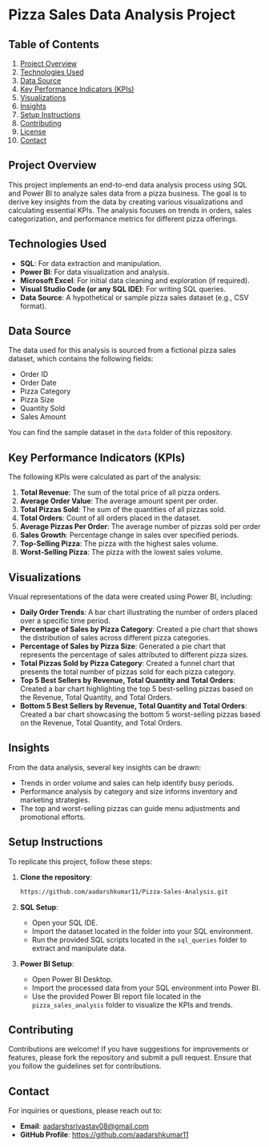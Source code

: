 # Pizza Sales Data Analysis Project

## Table of Contents
1. [Project Overview](#project-overview)
2. [Technologies Used](#technologies-used)
3. [Data Source](#data-source)
4. [Key Performance Indicators (KPIs)](#key-performance-indicators-kpis)
5. [Visualizations](#visualizations)
6. [Insights](#insights)
7. [Setup Instructions](#setup-instructions)
8. [Contributing](#contributing)
9. [License](#license)
10. [Contact](#contact)

## Project Overview
This project implements an end-to-end data analysis process using SQL and Power BI to analyze sales data from a pizza business. The goal is to derive key insights from the data by creating various visualizations and calculating essential KPIs. The analysis focuses on trends in orders, sales categorization, and performance metrics for different pizza offerings.

## Technologies Used
- **SQL**: For data extraction and manipulation.
- **Power BI**: For data visualization and analysis.
- **Microsoft Excel**: For initial data cleaning and exploration (if required).
- **Visual Studio Code (or any SQL IDE)**: For writing SQL queries.
- **Data Source**: A hypothetical or sample pizza sales dataset (e.g., CSV format).

## Data Source
The data used for this analysis is sourced from a fictional pizza sales dataset, which contains the following fields:
- Order ID
- Order Date
- Pizza Category
- Pizza Size
- Quantity Sold
- Sales Amount

You can find the sample dataset in the `data` folder of this repository.

## Key Performance Indicators (KPIs)
The following KPIs were calculated as part of the analysis:
1. **Total Revenue**: The sum of the total price of all pizza orders.
2. **Average Order Value**: The average amount spent per order.
3. **Total Pizzas Sold**: The sum of the quantities of all pizzas sold.
4. **Total Orders**: Count of all orders placed in the dataset.
5. **Average Pizzas Per Order**: The average number of pizzas sold per order
6. **Sales Growth**: Percentage change in sales over specified periods.
7. **Top-Selling Pizza**: The pizza with the highest sales volume.
8. **Worst-Selling Pizza**: The pizza with the lowest sales volume.



## Visualizations
Visual representations of the data were created using Power BI, including:
- **Daily Order Trends**: A bar chart illustrating the number of orders placed over a specific time period.
- **Percentage of Sales by Pizza Category**: Created a pie chart that shows the distribution of sales across different pizza categories.
- **Percentage of Sales by Pizza Size**: Generated a pie chart that represents the percentage of sales attributed to different pizza sizes.
- **Total Pizzas Sold by Pizza Category**: Created a funnel chart that presents the total number of pizzas sold for each pizza category.
- **Top 5 Best Sellers by Revenue, Total Quantity and Total Orders**: Created a bar chart highlighting the top 5 best-selling pizzas based on the Revenue, Total Quantity, and Total Orders.
- **Bottom 5 Best Sellers by Revenue, Total Quantity and Total Orders**: Created a bar chart showcasing the bottom 5 worst-selling pizzas based on the Revenue, Total Quantity, and Total Orders.


## Insights
From the data analysis, several key insights can be drawn:
- Trends in order volume and sales can help identify busy periods.
- Performance analysis by category and size informs inventory and marketing strategies.
- The top and worst-selling pizzas can guide menu adjustments and promotional efforts.

## Setup Instructions
To replicate this project, follow these steps:
1. **Clone the repository**:
   ```bash
   https://github.com/aadarshkumar11/Pizza-Sales-Analysis.git
   ```

2. **SQL Setup**:
   - Open your SQL IDE.
   - Import the dataset located in the folder into your SQL environment.
   - Run the provided SQL scripts located in the `sql_queries` folder to extract and manipulate data.

3. **Power BI Setup**:
   - Open Power BI Desktop.
   - Import the processed data from your SQL environment into Power BI.
   - Use the provided Power BI report file located in the `pizza_sales_analysis` folder to visualize the KPIs and trends.

## Contributing
Contributions are welcome! If you have suggestions for improvements or features, please fork the repository and submit a pull request. Ensure that you follow the guidelines set for contributions.


## Contact
For inquiries or questions, please reach out to:
- **Email**: aadarshsrivastav08@gmail.com 
- **GitHub Profile**: https://github.com/aadarshkumar11

